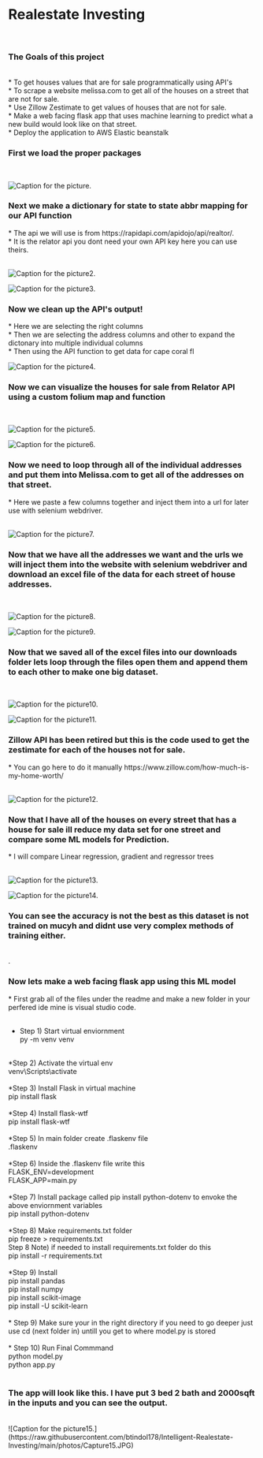 <h1> Realestate Investing </h1><br>
<H3> The Goals of this project </h3><br>
* To get houses values that are for sale programmatically using API's<br>
* To scrape a website melissa.com to get all of the houses on a street that are not for sale.<br>
* Use Zillow Zestimate to get values of houses that are not for sale.<br>
* Make a web facing flask app that uses machine learning to predict what a new build would look like on that street. <br>
* Deploy the application to AWS Elastic beanstalk <br>

<h3> First we load the proper packages </h3><br> 

![Caption for the picture.](https://raw.githubusercontent.com/btindol178/Intelligent-Realestate-Investing/main/photos/Capture.JPG)<br>

<h3> Next we make a dictionary for state to state abbr mapping for our API function</h3>
* The api we will use is from https://rapidapi.com/apidojo/api/realtor/.<br> 
* It is the relator api you dont need your own API key here you can use theirs.<br> 
<br>

![Caption for the picture2.](https://raw.githubusercontent.com/btindol178/Intelligent-Realestate-Investing/main/photos/Capture2.JPG)<br>


![Caption for the picture3.](https://raw.githubusercontent.com/btindol178/Intelligent-Realestate-Investing/main/photos/Capture3.JPG)<br>

<h3> Now we clean up the API's output! </h3>
* Here we are selecting the right columns <br>
* Then we are selecting the address columns and other to expand the dictonary into multiple individual columns<br>
* Then using the API function to get data for cape coral fl
<br>

![Caption for the picture4.](https://raw.githubusercontent.com/btindol178/Intelligent-Realestate-Investing/main/photos/Capture4.JPG)<br>

<h3> Now we can visualize the houses for sale from Relator API using a custom folium map and function</h3>
<br>

![Caption for the picture5.](https://raw.githubusercontent.com/btindol178/Intelligent-Realestate-Investing/main/photos/Capture5.JPG)<br>


![Caption for the picture6.](https://raw.githubusercontent.com/btindol178/Intelligent-Realestate-Investing/main/photos/Capture6.JPG)<br>


<h3> Now we need to loop through all of the individual addresses and put them into Melissa.com to get all of the addresses on that street.</h3>
* Here we paste a few columns together and inject them into a url for later use with selenium webdriver. <br>
<br>

![Caption for the picture7.](https://raw.githubusercontent.com/btindol178/Intelligent-Realestate-Investing/main/photos/Capture7.JPG)<br>

<h3> Now that we have all the addresses we want and the urls we will inject them into the website with selenium webdriver and download an excel file of the data for each street of house addresses.</h3>
<br>

![Caption for the picture8.](https://raw.githubusercontent.com/btindol178/Intelligent-Realestate-Investing/main/photos/Capture8.JPG)<br>


![Caption for the picture9.](https://raw.githubusercontent.com/btindol178/Intelligent-Realestate-Investing/main/photos/Capture9.JPG)<br>


<h3> Now that we saved all of the excel files into our downloads folder lets loop through the files open them and append them to each other to make one big dataset. </h3>
<br>

![Caption for the picture10.](https://raw.githubusercontent.com/btindol178/Intelligent-Realestate-Investing/main/photos/Capture10.JPG)<br>


![Caption for the picture11.](https://raw.githubusercontent.com/btindol178/Intelligent-Realestate-Investing/main/photos/Capture11.JPG)<br>

<h3> Zillow API has been retired but this is the code used to get the zestimate for each of the houses not for sale. </h3>
* You can go here to do it manually https://www.zillow.com/how-much-is-my-home-worth/ <br>
<br>

![Caption for the picture12.](https://raw.githubusercontent.com/btindol178/Intelligent-Realestate-Investing/main/photos/Capture12.JPG)<br>

<h3> Now that I have all of the houses on every street that has a house for sale ill reduce my data set for one street and compare some ML models for Prediction. </h3>
* I will compare Linear regression, gradient and regressor trees <br>
<br>

![Caption for the picture13.](https://raw.githubusercontent.com/btindol178/Intelligent-Realestate-Investing/main/photos/Capture13.JPG)<br>

![Caption for the picture14.](https://raw.githubusercontent.com/btindol178/Intelligent-Realestate-Investing/main/photos/Capture14.JPG)<br>

<h3> You can see the accuracy is not the best as this dataset is not trained on mucyh and didnt use very complex methods of training either. </h3> <br>.
<br>

<h3> Now lets make a web facing flask app using this ML model  </h3>
* First grab all of the files under the readme and make a new folder in your perfered ide mine is visual studio code.<br>
<br>

* Step 1) Start virtual enviornment <br>
py -m venv venv<br>
<br>
*Step 2) Activate the virtual env<br>
venv\Scripts\activate <br>
<br>
*Step 3) Install Flask in virtual machine <br>
pip install flask <br>
<br>
*Step 4) Install flask-wtf <br>
pip install flask-wtf <br>
<br>
*Step 5) In main folder create .flaskenv file <br>
.flaskenv <br>
<br>
*Step 6) Inside the .flaskenv file write this <br>
FLASK_ENV=development <br>
FLASK_APP=main.py <br>
<br>
*Step 7) Install package called pip install python-dotenv to envoke the above enviornment variables<br>
pip install python-dotenv<br>
<br>
*Step 8) Make requirements.txt folder<br>
pip freeze > requirements.txt <br>
	Step 8 Note) if needed to install requirements.txt folder do this<br>
	pip install -r requirements.txt<br>
<br>
*Step 9) Install<br>
pip install pandas<br>
pip install numpy <br>
pip install scikit-image<br>
pip install -U scikit-learn<br>
<br>
* Step 9) Make sure your in the right directory if you need to go deeper just use cd (next folder in) untill you get to where model.py is stored <br>
<br>
* Step 10) Run Final Commmand <br>
python model.py <br>
python app.py <br> 
<br>

<h3> The app will look like this. I have put 3 bed 2 bath and 2000sqft in the inputs and you can see the output. </h3>
<br>
![Caption for the picture15.](https://raw.githubusercontent.com/btindol178/Intelligent-Realestate-Investing/main/photos/Capture15.JPG)<br>
